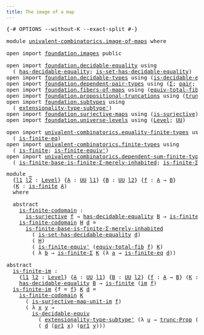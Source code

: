 ```yaml
---
title: The image of a map
---
```


<pre class="Agda"><a id="44" class="Symbol">{-#</a> <a id="48" class="Keyword">OPTIONS</a> <a id="56" class="Pragma">--without-K</a> <a id="68" class="Pragma">--exact-split</a> <a id="82" class="Symbol">#-}</a>

<a id="87" class="Keyword">module</a> <a id="94" href="univalent-combinatorics.image-of-maps.html" class="Module">univalent-combinatorics.image-of-maps</a> <a id="132" class="Keyword">where</a>

<a id="139" class="Keyword">open</a> <a id="144" class="Keyword">import</a> <a id="151" href="foundation.images.html" class="Module">foundation.images</a> <a id="169" class="Keyword">public</a>

<a id="177" class="Keyword">open</a> <a id="182" class="Keyword">import</a> <a id="189" href="foundation.decidable-equality.html" class="Module">foundation.decidable-equality</a> <a id="219" class="Keyword">using</a>
  <a id="227" class="Symbol">(</a> <a id="229" href="foundation.decidable-equality.html#1796" class="Function">has-decidable-equality</a><a id="251" class="Symbol">;</a> <a id="253" href="foundation.decidable-equality.html#6964" class="Function">is-set-has-decidable-equality</a><a id="282" class="Symbol">)</a>
<a id="284" class="Keyword">open</a> <a id="289" class="Keyword">import</a> <a id="296" href="foundation.decidable-types.html" class="Module">foundation.decidable-types</a> <a id="323" class="Keyword">using</a> <a id="329" class="Symbol">(</a><a id="330" href="foundation.decidable-types.html#5692" class="Function">is-decidable-equiv</a><a id="348" class="Symbol">)</a>
<a id="350" class="Keyword">open</a> <a id="355" class="Keyword">import</a> <a id="362" href="foundation.dependent-pair-types.html" class="Module">foundation.dependent-pair-types</a> <a id="394" class="Keyword">using</a> <a id="400" class="Symbol">(</a><a id="401" href="foundation-core.dependent-pair-types.html#515" class="Record">Σ</a><a id="402" class="Symbol">;</a> <a id="404" href="foundation-core.dependent-pair-types.html#588" class="InductiveConstructor">pair</a><a id="408" class="Symbol">;</a> <a id="410" href="foundation-core.dependent-pair-types.html#605" class="Field">pr1</a><a id="413" class="Symbol">;</a> <a id="415" href="foundation-core.dependent-pair-types.html#617" class="Field">pr2</a><a id="418" class="Symbol">)</a>
<a id="420" class="Keyword">open</a> <a id="425" class="Keyword">import</a> <a id="432" href="foundation.fibers-of-maps.html" class="Module">foundation.fibers-of-maps</a> <a id="458" class="Keyword">using</a> <a id="464" class="Symbol">(</a><a id="465" href="foundation-core.fibers-of-maps.html#8040" class="Function">equiv-total-fib</a><a id="480" class="Symbol">;</a> <a id="482" href="foundation-core.fibers-of-maps.html#942" class="Function">fib</a><a id="485" class="Symbol">)</a>
<a id="487" class="Keyword">open</a> <a id="492" class="Keyword">import</a> <a id="499" href="foundation.propositional-truncations.html" class="Module">foundation.propositional-truncations</a> <a id="536" class="Keyword">using</a> <a id="542" class="Symbol">(</a><a id="543" href="foundation.propositional-truncations.html#2707" class="Function">trunc-Prop</a><a id="553" class="Symbol">)</a>
<a id="555" class="Keyword">open</a> <a id="560" class="Keyword">import</a> <a id="567" href="foundation.subtypes.html" class="Module">foundation.subtypes</a> <a id="587" class="Keyword">using</a>
  <a id="595" class="Symbol">(</a> <a id="597" href="foundation-core.subtypes.html#3264" class="Function">extensionality-type-subtype&#39;</a><a id="625" class="Symbol">)</a>
<a id="627" class="Keyword">open</a> <a id="632" class="Keyword">import</a> <a id="639" href="foundation.surjective-maps.html" class="Module">foundation.surjective-maps</a> <a id="666" class="Keyword">using</a> <a id="672" class="Symbol">(</a><a id="673" href="foundation.surjective-maps.html#1938" class="Function">is-surjective</a><a id="686" class="Symbol">)</a>
<a id="688" class="Keyword">open</a> <a id="693" class="Keyword">import</a> <a id="700" href="foundation.universe-levels.html" class="Module">foundation.universe-levels</a> <a id="727" class="Keyword">using</a> <a id="733" class="Symbol">(</a><a id="734" href="Agda.Primitive.html#597" class="Postulate">Level</a><a id="739" class="Symbol">;</a> <a id="741" href="foundation-core.universe-levels.html#235" class="Primitive">UU</a><a id="743" class="Symbol">)</a>

<a id="746" class="Keyword">open</a> <a id="751" class="Keyword">import</a> <a id="758" href="univalent-combinatorics.equality-finite-types.html" class="Module">univalent-combinatorics.equality-finite-types</a> <a id="804" class="Keyword">using</a>
  <a id="812" class="Symbol">(</a> <a id="814" href="univalent-combinatorics.equality-finite-types.html#2625" class="Function">is-finite-eq</a><a id="826" class="Symbol">)</a>
<a id="828" class="Keyword">open</a> <a id="833" class="Keyword">import</a> <a id="840" href="univalent-combinatorics.finite-types.html" class="Module">univalent-combinatorics.finite-types</a> <a id="877" class="Keyword">using</a>
  <a id="885" class="Symbol">(</a> <a id="887" href="univalent-combinatorics.finite-types.html#4139" class="Function">is-finite</a><a id="896" class="Symbol">;</a> <a id="898" href="univalent-combinatorics.finite-types.html#7296" class="Function">is-finite-equiv&#39;</a><a id="914" class="Symbol">)</a>
<a id="916" class="Keyword">open</a> <a id="921" class="Keyword">import</a> <a id="928" href="univalent-combinatorics.dependent-sum-finite-types.html" class="Module">univalent-combinatorics.dependent-sum-finite-types</a> <a id="979" class="Keyword">using</a>
  <a id="987" class="Symbol">(</a> <a id="989" href="univalent-combinatorics.dependent-sum-finite-types.html#5086" class="Function">is-finite-base-is-finite-Σ-merely-inhabited</a><a id="1032" class="Symbol">;</a> <a id="1034" href="univalent-combinatorics.dependent-sum-finite-types.html#2490" class="Function">is-finite-Σ</a><a id="1045" class="Symbol">)</a>
</pre>
<pre class="Agda"><a id="1060" class="Keyword">module</a> <a id="1067" href="univalent-combinatorics.image-of-maps.html#1067" class="Module">_</a>
  <a id="1071" class="Symbol">{</a><a id="1072" href="univalent-combinatorics.image-of-maps.html#1072" class="Bound">l1</a> <a id="1075" href="univalent-combinatorics.image-of-maps.html#1075" class="Bound">l2</a> <a id="1078" class="Symbol">:</a> <a id="1080" href="Agda.Primitive.html#597" class="Postulate">Level</a><a id="1085" class="Symbol">}</a> <a id="1087" class="Symbol">{</a><a id="1088" href="univalent-combinatorics.image-of-maps.html#1088" class="Bound">A</a> <a id="1090" class="Symbol">:</a> <a id="1092" href="foundation-core.universe-levels.html#235" class="Primitive">UU</a> <a id="1095" href="univalent-combinatorics.image-of-maps.html#1072" class="Bound">l1</a><a id="1097" class="Symbol">}</a> <a id="1099" class="Symbol">{</a><a id="1100" href="univalent-combinatorics.image-of-maps.html#1100" class="Bound">B</a> <a id="1102" class="Symbol">:</a> <a id="1104" href="foundation-core.universe-levels.html#235" class="Primitive">UU</a> <a id="1107" href="univalent-combinatorics.image-of-maps.html#1075" class="Bound">l2</a><a id="1109" class="Symbol">}</a> <a id="1111" class="Symbol">{</a><a id="1112" href="univalent-combinatorics.image-of-maps.html#1112" class="Bound">f</a> <a id="1114" class="Symbol">:</a> <a id="1116" href="univalent-combinatorics.image-of-maps.html#1088" class="Bound">A</a> <a id="1118" class="Symbol">→</a> <a id="1120" href="univalent-combinatorics.image-of-maps.html#1100" class="Bound">B</a><a id="1121" class="Symbol">}</a>
  <a id="1125" class="Symbol">(</a><a id="1126" href="univalent-combinatorics.image-of-maps.html#1126" class="Bound">K</a> <a id="1128" class="Symbol">:</a> <a id="1130" href="univalent-combinatorics.finite-types.html#4139" class="Function">is-finite</a> <a id="1140" href="univalent-combinatorics.image-of-maps.html#1088" class="Bound">A</a><a id="1141" class="Symbol">)</a>
  <a id="1145" class="Keyword">where</a>

  <a id="1154" class="Keyword">abstract</a>
    <a id="1167" href="univalent-combinatorics.image-of-maps.html#1167" class="Function">is-finite-codomain</a> <a id="1186" class="Symbol">:</a>
      <a id="1194" href="foundation.surjective-maps.html#1938" class="Function">is-surjective</a> <a id="1208" href="univalent-combinatorics.image-of-maps.html#1112" class="Bound">f</a> <a id="1210" class="Symbol">→</a> <a id="1212" href="foundation.decidable-equality.html#1796" class="Function">has-decidable-equality</a> <a id="1235" href="univalent-combinatorics.image-of-maps.html#1100" class="Bound">B</a> <a id="1237" class="Symbol">→</a> <a id="1239" href="univalent-combinatorics.finite-types.html#4139" class="Function">is-finite</a> <a id="1249" href="univalent-combinatorics.image-of-maps.html#1100" class="Bound">B</a>
    <a id="1255" href="univalent-combinatorics.image-of-maps.html#1167" class="Function">is-finite-codomain</a> <a id="1274" href="univalent-combinatorics.image-of-maps.html#1274" class="Bound">H</a> <a id="1276" href="univalent-combinatorics.image-of-maps.html#1276" class="Bound">d</a> <a id="1278" class="Symbol">=</a>
      <a id="1286" href="univalent-combinatorics.dependent-sum-finite-types.html#5086" class="Function">is-finite-base-is-finite-Σ-merely-inhabited</a>
        <a id="1338" class="Symbol">(</a> <a id="1340" href="foundation.decidable-equality.html#6964" class="Function">is-set-has-decidable-equality</a> <a id="1370" href="univalent-combinatorics.image-of-maps.html#1276" class="Bound">d</a><a id="1371" class="Symbol">)</a>
        <a id="1381" class="Symbol">(</a> <a id="1383" href="univalent-combinatorics.image-of-maps.html#1274" class="Bound">H</a><a id="1384" class="Symbol">)</a>
        <a id="1394" class="Symbol">(</a> <a id="1396" href="univalent-combinatorics.finite-types.html#7296" class="Function">is-finite-equiv&#39;</a> <a id="1413" class="Symbol">(</a><a id="1414" href="foundation-core.fibers-of-maps.html#8040" class="Function">equiv-total-fib</a> <a id="1430" href="univalent-combinatorics.image-of-maps.html#1112" class="Bound">f</a><a id="1431" class="Symbol">)</a> <a id="1433" href="univalent-combinatorics.image-of-maps.html#1126" class="Bound">K</a><a id="1434" class="Symbol">)</a>
        <a id="1444" class="Symbol">(</a> <a id="1446" class="Symbol">λ</a> <a id="1448" href="univalent-combinatorics.image-of-maps.html#1448" class="Bound">b</a> <a id="1450" class="Symbol">→</a> <a id="1452" href="univalent-combinatorics.dependent-sum-finite-types.html#2490" class="Function">is-finite-Σ</a> <a id="1464" href="univalent-combinatorics.image-of-maps.html#1126" class="Bound">K</a> <a id="1466" class="Symbol">(λ</a> <a id="1469" href="univalent-combinatorics.image-of-maps.html#1469" class="Bound">a</a> <a id="1471" class="Symbol">→</a> <a id="1473" href="univalent-combinatorics.equality-finite-types.html#2625" class="Function">is-finite-eq</a> <a id="1486" href="univalent-combinatorics.image-of-maps.html#1276" class="Bound">d</a><a id="1487" class="Symbol">))</a>

<a id="1491" class="Keyword">abstract</a>
  <a id="is-finite-im"></a><a id="1502" href="univalent-combinatorics.image-of-maps.html#1502" class="Function">is-finite-im</a> <a id="1515" class="Symbol">:</a>
    <a id="1521" class="Symbol">{</a><a id="1522" href="univalent-combinatorics.image-of-maps.html#1522" class="Bound">l1</a> <a id="1525" href="univalent-combinatorics.image-of-maps.html#1525" class="Bound">l2</a> <a id="1528" class="Symbol">:</a> <a id="1530" href="Agda.Primitive.html#597" class="Postulate">Level</a><a id="1535" class="Symbol">}</a> <a id="1537" class="Symbol">{</a><a id="1538" href="univalent-combinatorics.image-of-maps.html#1538" class="Bound">A</a> <a id="1540" class="Symbol">:</a> <a id="1542" href="foundation-core.universe-levels.html#235" class="Primitive">UU</a> <a id="1545" href="univalent-combinatorics.image-of-maps.html#1522" class="Bound">l1</a><a id="1547" class="Symbol">}</a> <a id="1549" class="Symbol">{</a><a id="1550" href="univalent-combinatorics.image-of-maps.html#1550" class="Bound">B</a> <a id="1552" class="Symbol">:</a> <a id="1554" href="foundation-core.universe-levels.html#235" class="Primitive">UU</a> <a id="1557" href="univalent-combinatorics.image-of-maps.html#1525" class="Bound">l2</a><a id="1559" class="Symbol">}</a> <a id="1561" class="Symbol">{</a><a id="1562" href="univalent-combinatorics.image-of-maps.html#1562" class="Bound">f</a> <a id="1564" class="Symbol">:</a> <a id="1566" href="univalent-combinatorics.image-of-maps.html#1538" class="Bound">A</a> <a id="1568" class="Symbol">→</a> <a id="1570" href="univalent-combinatorics.image-of-maps.html#1550" class="Bound">B</a><a id="1571" class="Symbol">}</a> <a id="1573" class="Symbol">(</a><a id="1574" href="univalent-combinatorics.image-of-maps.html#1574" class="Bound">K</a> <a id="1576" class="Symbol">:</a> <a id="1578" href="univalent-combinatorics.finite-types.html#4139" class="Function">is-finite</a> <a id="1588" href="univalent-combinatorics.image-of-maps.html#1538" class="Bound">A</a><a id="1589" class="Symbol">)</a> <a id="1591" class="Symbol">→</a>
    <a id="1597" href="foundation.decidable-equality.html#1796" class="Function">has-decidable-equality</a> <a id="1620" href="univalent-combinatorics.image-of-maps.html#1550" class="Bound">B</a> <a id="1622" class="Symbol">→</a> <a id="1624" href="univalent-combinatorics.finite-types.html#4139" class="Function">is-finite</a> <a id="1634" class="Symbol">(</a><a id="1635" href="foundation.images.html#2169" class="Function">im</a> <a id="1638" href="univalent-combinatorics.image-of-maps.html#1562" class="Bound">f</a><a id="1639" class="Symbol">)</a>
  <a id="1643" href="univalent-combinatorics.image-of-maps.html#1502" class="Function">is-finite-im</a> <a id="1656" class="Symbol">{</a><a id="1657" class="Argument">f</a> <a id="1659" class="Symbol">=</a> <a id="1661" href="univalent-combinatorics.image-of-maps.html#1661" class="Bound">f</a><a id="1662" class="Symbol">}</a> <a id="1664" href="univalent-combinatorics.image-of-maps.html#1664" class="Bound">K</a> <a id="1666" href="univalent-combinatorics.image-of-maps.html#1666" class="Bound">d</a> <a id="1668" class="Symbol">=</a>
    <a id="1674" href="univalent-combinatorics.image-of-maps.html#1167" class="Function">is-finite-codomain</a> <a id="1693" href="univalent-combinatorics.image-of-maps.html#1664" class="Bound">K</a>
      <a id="1701" class="Symbol">(</a> <a id="1703" href="foundation.images.html#4370" class="Function">is-surjective-map-unit-im</a> <a id="1729" href="univalent-combinatorics.image-of-maps.html#1661" class="Bound">f</a><a id="1730" class="Symbol">)</a>
      <a id="1738" class="Symbol">(</a> <a id="1740" class="Symbol">λ</a> <a id="1742" href="univalent-combinatorics.image-of-maps.html#1742" class="Bound">x</a> <a id="1744" href="univalent-combinatorics.image-of-maps.html#1744" class="Bound">y</a> <a id="1746" class="Symbol">→</a>
        <a id="1756" href="foundation.decidable-types.html#5692" class="Function">is-decidable-equiv</a>
          <a id="1785" class="Symbol">(</a> <a id="1787" href="foundation-core.subtypes.html#3264" class="Function">extensionality-type-subtype&#39;</a> <a id="1816" class="Symbol">(λ</a> <a id="1819" href="univalent-combinatorics.image-of-maps.html#1819" class="Bound">u</a> <a id="1821" class="Symbol">→</a> <a id="1823" href="foundation.propositional-truncations.html#2707" class="Function">trunc-Prop</a> <a id="1834" class="Symbol">(</a><a id="1835" href="foundation-core.fibers-of-maps.html#942" class="Function">fib</a> <a id="1839" href="univalent-combinatorics.image-of-maps.html#1661" class="Bound">f</a> <a id="1841" href="univalent-combinatorics.image-of-maps.html#1819" class="Bound">u</a><a id="1842" class="Symbol">))</a> <a id="1845" href="univalent-combinatorics.image-of-maps.html#1742" class="Bound">x</a> <a id="1847" href="univalent-combinatorics.image-of-maps.html#1744" class="Bound">y</a><a id="1848" class="Symbol">)</a>
          <a id="1860" class="Symbol">(</a> <a id="1862" href="univalent-combinatorics.image-of-maps.html#1666" class="Bound">d</a> <a id="1864" class="Symbol">(</a><a id="1865" href="foundation-core.dependent-pair-types.html#605" class="Field">pr1</a> <a id="1869" href="univalent-combinatorics.image-of-maps.html#1742" class="Bound">x</a><a id="1870" class="Symbol">)</a> <a id="1872" class="Symbol">(</a><a id="1873" href="foundation-core.dependent-pair-types.html#605" class="Field">pr1</a> <a id="1877" href="univalent-combinatorics.image-of-maps.html#1744" class="Bound">y</a><a id="1878" class="Symbol">)))</a>
</pre>